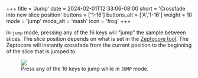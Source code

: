 +++
title = 'Jump'
date = 2024-02-01T12:33:06-08:00
short = 'Crossfade into new slice position'
buttons = ['1-16']
buttons_alt = ['A','1-16']
weight = 10
mode = 'jump'
mode_alt = 'mash'
icon = 'frog'
+++

In `jump` mode, pressing any of the 16 keys will "jump" the sample between slices. The slice position depends on what is set in the [Zeptocore tool](https://tool.zeptocore.com). The Zeptocore will instantly crossfade from the current position to the beginning of the slice that is jumped to.


<figure class="imgcombo">
<img loading="lazy" src="/img/jump.png">
<figcaption>Press any of the 16 keys to jump while in <code>JUMP</code> mode.</figcaption>
</figure>
